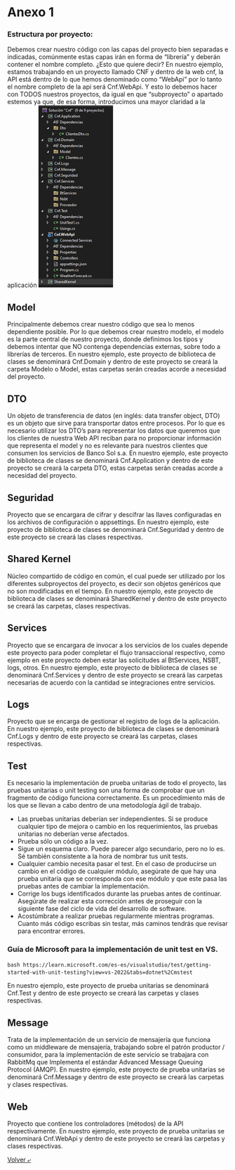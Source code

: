 # Anexo 1


### Estructura por proyecto: 
Debemos crear nuestro código con las capas del proyecto bien separadas e indicadas, comúnmente estas capas irán en forma de “librería” y deberán contener el nombre completo. ¿Esto que quiere decir?
En nuestro ejemplo, estamos trabajando en un proyecto llamado CNF y dentro de la web cnf, la API está dentro de lo que hemos denominado como “WebApi” por lo tanto el nombre completo de la api será Cnf.WebApi.
Y esto lo debemos hacer con TODOS nuestros proyectos, da igual en que “subproyecto” o apartado estemos ya que, de esa forma, introducimos una mayor claridad a la aplicación
![Ejemplo de la Estructura del Proyecto](./images/Imagen1.png)

## Model
Principalmente debemos crear nuestro código que sea lo menos dependiente posible.
Por lo que debemos crear nuestro modelo, el modelo es la parte central de nuestro proyecto, donde definimos los tipos y debemos intentar que NO contenga dependencias externas, sobre todo a librerías de terceros. 
En nuestro ejemplo, este proyecto de biblioteca de clases se denominará Cnf.Domain y dentro de este proyecto se creará la carpeta Modelo o Model, estas carpetas serán creadas acorde a necesidad del proyecto.
## DTO
Un objeto de transferencia de datos (en inglés: data transfer object, DTO) es un objeto que sirve para transportar datos entre procesos. Por lo que es necesario utilizar los DTO’s para representar los datos que queremos que los clientes de nuestra Web API reciban para no proporcionar información que representa el model y no es relevante para nuestros clientes que consumen los servicios de Banco Sol s.a.
En nuestro ejemplo, este proyecto de biblioteca de clases se denominará Cnf.Application y dentro de este proyecto se creará la carpeta DTO, estas carpetas serán creadas acorde a necesidad del proyecto.
## Seguridad
Proyecto que se encargara de cifrar y descifrar las llaves configuradas en los archivos de configuración o appsettings.
En nuestro ejemplo, este proyecto de biblioteca de clases se denominará Cnf.Seguridad y dentro de este proyecto se creará las clases respectivas.

## Shared Kernel
Núcleo compartido de código en común, el cual puede ser utilizado por los diferentes subproyectos del proyecto, es decir son objetos genéricos que no son modificadas en el tiempo.
En nuestro ejemplo, este proyecto de biblioteca de clases se denominará SharedKernel y dentro de este proyecto se creará las carpetas, clases respectivas.
## Services
Proyecto que se encargara de invocar a los servicios de los cuales depende este proyecto para poder completar el flujo transaccional respectivo, como ejemplo en este proyecto deben estar las solicitudes al BtServices, NSBT, logs, otros.
En nuestro ejemplo, este proyecto de biblioteca de clases se denominará Cnf.Services y dentro de este proyecto se creará las carpetas necesarias de acuerdo con la cantidad se integraciones entre servicios.
## Logs
Proyecto que se encarga de gestionar el registro de logs de la aplicación.
En nuestro ejemplo, este proyecto de biblioteca de clases se denominará Cnf.Logs y dentro de este proyecto se creará las carpetas, clases respectivas.
## Test
Es necesario la implementación de prueba unitarias de todo el proyecto, las pruebas unitarias o unit testing son una forma de comprobar que un fragmento de código funciona correctamente. Es un procedimiento más de los que se llevan a cabo dentro de una metodología ágil de trabajo.
- Las pruebas unitarias deberían ser independientes. Si se produce cualquier tipo de mejora o cambio en los requerimientos, las pruebas unitarias no deberían verse afectados.
- Prueba sólo un código a la vez.
- Sigue un esquema claro. Puede parecer algo secundario, pero no lo es. Sé también consistente a la hora de nombrar tus unit tests.
- Cualquier cambio necesita pasar el test. En el caso de producirse un cambio en el código de cualquier módulo, asegúrate de que hay una prueba unitaria que se corresponda con ese módulo y que este pasa las pruebas antes de cambiar la implementación.
- Corrige los bugs identificados durante las pruebas antes de continuar. Asegúrate de realizar esta corrección antes de proseguir con la siguiente fase del ciclo de vida del desarrollo de software.
- Acostúmbrate a realizar pruebas regularmente mientras programas. Cuanto más código escribas sin testar, más caminos tendrás que revisar para encontrar errores.


### Guía de Microsoft para la implementación de unit test en VS.
``bash
https://learn.microsoft.com/es-es/visualstudio/test/getting-started-with-unit-testing?view=vs-2022&tabs=dotnet%2Cmstest
``

En nuestro ejemplo, este proyecto de prueba unitarias se denominará Cnf.Test y dentro de este proyecto se creará las carpetas y clases respectivas.

## Message
Trata de la implementación de un servicio de mensajería que funciona como un middleware de mensajería, trabajando sobre el patrón productor / consumidor, para la implementación de este servicio se trabajara con RabbitMq que Implementa el estándar Advanced Message Queuing Protocol (AMQP).
En nuestro ejemplo, este proyecto de prueba unitarias se denominará Cnf.Message y dentro de este proyecto se creará las carpetas y clases respectivas.
## Web
Proyecto que contiene los controladores (métodos) de la API respectivamente.
En nuestro ejemplo, este proyecto de prueba unitarias se denominará Cnf.WebApi y dentro de este proyecto se creará las carpetas y clases respectivas.


[Volver &ldca;](/README.md "Regresar a página principal")